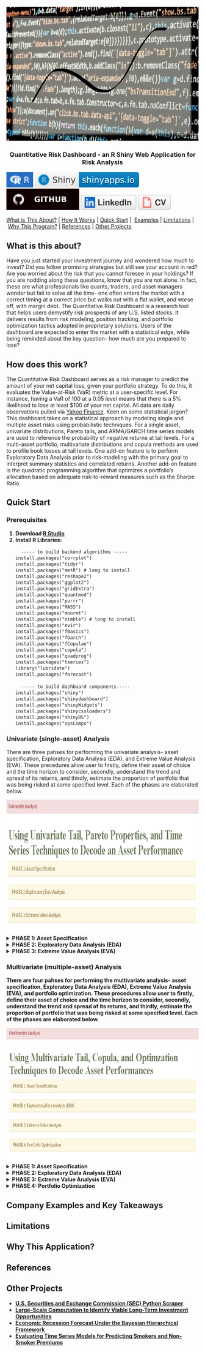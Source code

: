 <p align="center">
  <a href="" rel="noopener"></a>
  <img src="images/banner2.png" alt='home' width='750' height='350' >
</p>
  
<h3  align='center'> Quantitative Risk Dashboard - an R Shiny Web Application for Risk Analysis</h3>

[![Setup Automated](/images/R.svg)](https://www.r-project.org/)
[![Setup Automated](/images/RShiny.svg)](https://www.rstudio.com/products/shiny/)
<br/>
[![Setup Automated](/images/github.svg)](https://github.com/lykjohn)
[![Setup Automated](/images/linkedin.svg)](https://www.linkedin.com/in/lykjohn)
[![Setup Automated](/images/cv.svg)](https://github.com/lykjohn/Resume/blob/main/Resume.pdf)

[What is This About?](#about)&nbsp;|&nbsp;[How It Works](#how_it_works)&nbsp;|&nbsp;[Quick Start](#quick_start)&nbsp;|&nbsp; [Examples](#examples)&nbsp;|&nbsp;[Limitations](#limitations)&nbsp;|&nbsp;[Why This Program?](#differences)&nbsp;|&nbsp;[References](#references)&nbsp;|&nbsp;[Other Projects](#projects)&nbsp;

## What is this about? <a name = "about"></a>
Have you just started your investment journey and wondered how much to invest? Did you follow promising strategies but still see your account in red? Are you worried about the risk that you cannot foresee in your holdings? If you are nodding along these questions, know that you are not alone. In fact, these are what professionals like quants, traders, and asset managers wonder but fail to solve all the time- one often enters the market with a correct timing at a correct price but walks out with a flat wallet, and worse off, with margin debt. The Quantitative Risk Dashboard is a research tool that helps users demystify risk prospects of any U.S. listed stocks. It delivers results from risk modeling, position tracking, and portfolio optimization tactics adopted in proprietary solutions. Users of the dashboard are expected to enter the market with a statistical edge, while being reminded about the key question- how much are you prepared to lose?

## How does this work? <a name = "how_it_works"></a>
The Quantitative Risk Dashboard serves as a risk manager to predict the amount of your net capital loss, given your portfolio strategy. To do this, it evaluates the Value-at-Risk (VaR) metric at a user-specific level. For instance, having a VaR of 100 at a 0.05 level means that there is a 5% likelihood to lose at least $100 of your net capital. All data are daily observations pulled via <a href="https://finance.yahoo.com/"> Yahoo Finance</a>. Keen on some statistical jargon? This dashboard takes on a statistical approach by modeling single and multiple asset risks using probabilistic techniques. For a single asset, univariate distributions, Pareto tails, and ARMA/GARCH time series models are used to reference the probability of negative returns at tail levels. For a multi-asset portfolio, multivariate distributions and copula methods are used to profile book losses at tail levels. One add-on feature is to perform Exploratory Data Analysis prior to risk-modeling with the primary goal to interpret summary statistics and correlated returns. Another add-on feature is the quadratic programming algorithm that optimizes a portfolio’s allocation based on adequate risk-to-reward measures such as the Sharpe Ratio. 

## Quick Start <a name = "quick_start"></a>
### Prerequisites

<ol> 
 <strong>  <li> Download <a href="https://www.rstudio.com/products/rstudio/download/"> R Studio</a> </li></strong>
 <strong> <li> Install R Libraries:</li></strong>
  
```
  ----- to build backend algorithms -----
install.packages("corrplot")
install.packages("tidyr")
install.packages("metR") # long to install
install.packages("reshape2")
install.packages("ggplot2")
install.packages("gridExtra")
install.packages("quantmod")
install.packages("purrr")
install.packages("MASS")
install.packages("mnormt")
install.packages("nimble") # long to install
install.packages("evir")
install.packages("fBasics")
install.packages("fGarch")
install.packages("fCopulae")
install.packages("copula")
install.packages("quadprog")
install.packages("tseries")
library("lubridate")
install.packages("forecast")
  
  ----- to build dashboard components-----
install.packages("shiny")
install.packages("shinydashboard")
install.packages("shinyWidgets")
install.packages("shinycssloaders")
install.packages("shinyBS")
install.packages("spsComps")
```
</ol> 

### Univariate (single-asset) Analysis
There are three pahses for performing the univariate analysis- asset specification, Exploratory Data Analysis (EDA), and Extreme Value Analysis (EVA). These precedures allow user to firstly, define their asset of choice and the time horizon to consider, secondly, understand the trend and spread of its returns, and thirdly, estimate the proportion of portfolio that was being risked at some specified level. Each of the phases are elaborated below.

<img src="images/Univariate Analysis.png" alt='Univariate Analysis' width='750' height='350'>
<details>
  <summary><strong>PHASE 1: Asset Specification <strong></summary>
  Users will specify asset ticker symbols from their asset of choice. One’s asset of choice can range from stocks, ETF, currencies, cryptocurrencies, etc., be they foreign or domestic. This is equivalent to searching up the ticker in <a href="https://finance.yahoo.com/"> Yahoo Finance</a>, clicking “Historical Data“, then setting the “Time Period”. R will then load in the resulted data from the webpage. The default unit of price data is in USD. With that in mind, user can now apply Exploratory Data Analysis (EDA) methods to the loaded data.
  <br/>
  In the following example, the user is searching up Apple's stock- with the ticker symbol AAPL, to retrieve stock data from 10/01/2019-10/01/2021.
  <img src="images/Univariate-Asset Specification.png" alt='Asset Specification' width='1000' height='350'>
</details>

<details>
  <summary><strong>PHASE 2: Exploratory Data Analysis (EDA)<strong></summary>
  The retrieved stock data is further delineated to only contain the asset's adjusted close price (in USD), which is the price after accounting for corporate actions such as stock-splits. EDA contains 2 steps: first, visualizing the asset’s empirical trends and second, assessing the distribution of asset return. After the process, user will develop a descriptive instinct on the the asset’s price evolution. Please see the following example for Apple’s stock over the same period as above. 
  <ul>
    <details>
      <summary>Time Plots:</summary> Time plots are what we use to visualize the asset’s trends. After clicking on the [Run Time Plots] button, 2 plots will be generated, demonstrating the price trend and differenced log-returns simultaneously. For the prior, trend is important in identifying the momentum and strength as price evolves. For the later, seekers for its predictability may look at the differenced log-returns, and check for stationarity- the more stationary the series, the more predictable the asset’s return. An asset's return is represented by its log-return. Log-return is used here because it has the nice arithmetic property of normalizing values.
      <img src="images/EDA-Time Plots.png" alt='EDA-Time Plots.png'>
    </details>
  </ul>
  <ul>
    <details>
      <summary>Summary Statistics:</summary> How asset returns are distributed would constitute the scale of risk that the asset poses in terms of an account’s gains/losses. After clicking the [Summary Statistics] button, statistics such as the standard deviation, kurtosis, and skewness are tabulated alongside with a boxplot that highlights the 25%, 50% 75% risk thresholds. These are not for evaluating probabilstic risks just yet, but rather purposed for illustrating the spread/extremeness of the asset’s return.
  <img src="images/EDA-Summary Statistics.png" alt='EDA-Summary Statistics'>
    </details>
  <ul>
</details>
    
<details>
  <summary><strong>PHASE 3: Extreme Value Analysis (EVA) <strong></summary>
    The goal of EVA is to seek probability distributions that best fit the tails of the asset's log returns, which in turn helps accurately model the Value-at-Risk(VaR) and Expected Shortfalls of an investment. To do this, some off-the-shelf univariate distributions are first examined, followed by Generalized Pareto Distibutions, then time-series ARMA/GARCH variants to model returns & volatilies with monitored residuals. 

   <ul>
      <details>
        <summary>Univariate Tails:</summary>
        <ul>
          <li>
            Here, various distribution curves- Normal, Student-t, Double-Exponential (DExp), and Generalized Error Distribution (GED)- are used to fit the log-returns of the speceified asset; qauntile-quantile plots are also used to compare the empirical tail distribution with the theoretical ones. To see these results, please hit the [Fit Histograms and QQ pLots] button. Users will select the diistribution that best fit the asset's log-returns before constructing risk models. For instance according to histograms and qqplots, the DExp and GED models seem to best fit AAPL's log-returns from 10/01/2019 to 10/01/2021.
            <br/>
            <img src="images/EVA-Univariate Tails-Hist & QQ.png" alt='EVA-Univariate Tails-Hist & QQ'>   
           </li>
           <li>
            The risk table displays the relative VaR and relative Expected Shortfall predicted by the selected models. To see these results, please hit the [Run Risk Table] button. Users can reference their risk based on the best-fitted model determined above. For instance, the GED model predicts that an investment in AAPL's stock has a 5% probability of losing at least 3% and on average losing 5.44%.<br/>
            <img src="images/EVA-Univariate Tails-Risk Table.png" alt='EVA-Univariate Tails-Risk Table'>
           </li>
         <ul>
      </details>
   </ul>
   <ul>
     <details>
          <summary>Generalized Pareto Tails:</summary>
          <ul>
            <li>
              While risk analyses are most concerned about the accuracy of loss projections, most distributions fail to capture the tail probabilities of an asset's log-returns. This is why the Generalized Pareto Distribution (GPD) is designed, to be fitted to exceedances over a threshold. After specifying a risk level, users have the option to click the [Run ECDF Plots] button to observe the zoomed in transgression of the empirical cumulative structure of the loss probabilities.
            <br/>
            <img src="images/EVA-GP Tails-ECDF Plots.png" alt='EVA-GP Tails-ECDF Plots'>
            </li>
            <li>
              Next, users can click the [Run Pareto Shape Plot] button to explore GPD's shape parameter plotted over different thresholds at different exceedances, then select the threshold at which the shape is the most stable. This is to ensure that a persistent shape estimate as for small and large sample sizes, but please note that the larger the shape parameter, the heavier the tail return, and vice versa. 
              <br/>
              <img src="images/EVA-GP Tails-Shape Plots.png" alt='EVA-GP Tails-Shape Plots'>
            </li>
            <li>
              It turns out that the shape parameter seems to be the most stable at the 0.002 threshold. Observations may vary for different users. Once the proper threshold is selected, users may specify it in the GPD threshold field. Hit the [Run Risk Table] button and 3 vizuals will be produced. The first vizual is the risk table containing the relative VaR and relative Expected Shortfall predicted by the specified GPD model. Same as DExp and GED, the GPD model predicts that an investment in AAPL's stock has a 5% probability of losing at least 3.38% and on average losing 5.39%. The second visual shows the goodness of fit of the Pareto right tail. The closer the 1-F(x) are to the line, the better the model's fit. The third visual ilustrates the stableness of the chosen threshold at the risk-level cut-off. The less fluctuation along decreasing exeedances indicates a more stable threshold. 
              <br/>
              <img src="images/EVA-GP Tails-Risk Table.png" alt='EVA-GP Tails-Risk Table'>
           </li>
          </ul>
     </details>
   </ul>
   <ul>
     <details>
          <summary>GARCH Models:</summary>
          <ul>
            <li>
              We take a time-dependent approach to model the tail values of the asset returns while accounting for volatility clustering. The default model is GARCH(1,1). This model generates data that appears to have heavy tails partly because of heteroskedasticity or the variance is going up and down such that the distribution has different scale factors. User can adjust the sigma and ARCH orders in the GARCH framework, and also add AR and MA components to form ARMA+GARCH models. If you believe that ARMA+GARCH is a better fit, then wait till you fit those models before fitting only GARCH because you will not get normally distributed residuals if you don't fit the ARMA+GARCH part correctly. User can also select model variants with Normal, Student-t, and GED innovations to draw side-by-side comparisons. After specifying these parameters, click the [Run Summary Table] button to obtain estimation and diagnostics of the selected models. Evaluate the outcomes of alpha{?} & beta{?} significances, |alpha{?}+beta{?}| term, Jarque-Bera Test, Shapiro-Wilk Test, First 3 Ljung-Box Tests, Last 3 Ljung-Box Tests, and AIC & BIC based on the diagnostic descrption (drop-down in blue). Then select the appropriate model(s) to assess their residuals. In the example below, the user has selected an ARMA(0,1)+GARCH(1,1) model.
              <br/>
              <img src="images/EVA-GARCH Models-Summary Table.png" alt='EVA-GARCH Models-Summary Table'>
            </li>
            <li>
              Volatility clustering is a phenomenon where one large swing in asset return will likely be followed by another large swing. For example, during the COVID-19 pandemic, the S&P 500 Index plummeted 15% in the first week, followed by at least a 10% drop in the next few weeks. The volatility (sigma) component in the GARCH model is coupled with white noise innovations, specifically Normal, Studnet-t, and GED, with the goal of preserving the persistence of outlier values. For a given innovation, two graphs are plotted after hitting the [Run Volatility and Residual Estimations] button- the estimated volatilities and the estimated residuals plots. For the former, the closer the red line traces the boundaries of asset returns the more persistently the volatility is captured; for the later, the more the series looks like a weak white noise, the more accuratedly the residuals are estimated. Volatilities for all three innovations seems to be estimated quite similarly in the cases below. 
              <br/>
              <img src="images/EVA-GARCH Models-Vol Res Est.png" alt='EVA-GARCH Models-Vol Res Est'>
            </li>
            <li>
              Next, we examine the distribution of the estimated residuals. Typically, such estimates are not normally distributed; rather they are expected to have heavier tail values, like the Student-t distribution. User may click on the [Fit Histogram and QQ Plots on Residuals] button to produce histogram and QQ plots to assess this. In the summary results above, Jarque Bera & Shapiro Wilk tests may also be used to determine normality if the residuals looks normal visually. Users would select a innovation such that its theoretical distribution closely aligns the distribution of estimated residuals. In our case, the Student-t innovation seems appropriate because its theoretical distribution properly models the estimated residuals (see by well-traced curve on the histogram and tails closely surrounding the linear line in the qqplot). Also, it also possesses the least AIC & BIC values compared to models assuming other innovations.
              <br/>
              <img src="images/EVA-GARCH Models-Res Hist & QQ.png" alt='EVA-GARCH Models-Res Hist & QQ'>
            </li>
            <li>
              If the estimates are correct, then the error from the predictive model should be uncorrelated with estimates you have.The frist 3 Ljung-Box tests examine whether the ARMA part of the model yields uncorrelated residuals. The last 3 Ljung-Box tests examine whether the GARCH part of the model yields uncorrelated residuals, which it should. User can also use a autocorrelation plot to view the correlation between squared residuals across lags, assuming different innovations. Press the [Run Autocorrelations on Squared Residuals] to obtain the autocorrelation plots. In our example, estimated residuals under all three innovations seems to be correlated at the 6th, 15, and 24th lag.
              <br/>
              <img src="images/EVA-GARCH Models-Res Squared ACF.png" alt='EVA-GARCH Models-Res Squared ACF'>
            </li>
            <li>
              Users can hit the [Run Risk Table] button and interpret the risk table in the same way as before. For this example, according to the ARMA(0,1)+GARCH(1,1) model with Student-t innovation, an investment in AAPL's stock has a 5% probability of losing at least 2.72% and on average losing 3.82%.
              <br/>
              <img src="images/EVA-GARCH Models-Risk Table.png" alt='EVA-GARCH Models-Risk Table'>
            </li>
           </ul>
     </details>
   </ul>
</details>

### Multivariate (multiple-asset) Analysis
There are four pahses for performing the multivariate analysis- asset specification, Exploratory Data Analysis (EDA), Extreme Value Analysis (EVA), and portfolio optimization. These precedures allow user to firstly, define their asset of choice and the time horizon to consider, secondly, understand the trend and spread of its returns, and thirdly, estimate the proportion of portfolio that was being risked at some specified level. Each of the phases are elaborated below.
  
<img src="images/Multivariate Analysis.png" alt='Multivariate Analysis' width='750' height='350'>

<details>
  <summary><strong>PHASE 1: Asset Specification <strong></summary>
  Users will specify the ticker symbol, quantity, and current price for each asset of their choice. Click the [Add Asset] button to add an asset and the [Remove Asset] button to remove the last asset specified. One’s chosen assets can range from stocks, ETF, currencies, cryptocurrencies, etc., be they foreign or domestic. This process replaces manual asset lookupd in <a href="https://finance.yahoo.com/"> Yahoo Finance</a>, and compiles a dataframe consisting the asset returns ready for analysis. The default unit of price data is in USD. <br/>
 **Note that entering more than 10 assets may lead to considerable lag in retrieving asset data.** 
  <br/>
  In the following example, the user is listing Apple (AAPL), JP Morgan (JPM), Lockheed Martin (LMT), and Tesla (TSLA)'s stocks as part of their portfolio. There are 4 stocks in total with a Net Liquidation Value (NLV) of $288755- the final worth of the user's account once all  positions are closed. The panel also displays the current allocation of each of the selected assets per portfolio. In this case, the account consists of 20.75% Apple-Technology, 17.65% JP Morgan-Financials, 23.02% Lockheed Martin-Industrials, and 38.58% Tesla-Consumer Cyclical, which seems fairly allocated by sectors.
  <img src="images/Multivariate-Asset Specification.png" alt='Asset Specification' width='1000' height='350'>
</details>
   
<details>
  <summary><strong>PHASE 2: Exploratory Data Analysis (EDA)<strong></summary>
  Here, EDA contains 3 parts: plotting pairwise  relationship between asset returns, selecting distribution that best fits the general tail extremes, and identifying correlations between asset returns forf hedging puroses. Please see the following for implementing these parts on the Apple, JP Morgan, Lockcheed Martin, and Tesla's stock data. 

  <ul> 
    <details>
      <summary>Scatter Matrix:</summary> A scatter matrix is used to plot the relationships between pair variants of asset returns. It shows the direction, magnitude, linearity, strenght, and potential outliers within a return relationship. Users may click on the [Run Scatter Matrix] button to produce this plot.
      <br/><br/>
      <ul>
        <li>Direction: positive or negative. positive meaning as asset X's return increases (decreases), asset Y's return increases (decreases) as well; negative meaning as asset X's return increases (decreases), the asset Y's return decreases (increases).</li>
        <li>Linearity: linear or nonlinear. linear if the points are to a straight line, nonlinear otherwise.</li>
        <li>Strength: weak, moderate or strong. the more spread out the points are, the weaker the relationship. If the points are clearly clustered, or closely follow a curve or line, the relationship is described as strong.</li>
        <li>Potential Outliers: exists or don't exist.  exists for the point or points that are farthest from the regression line; these points normally stands out. DOn't exists for points closely clustered around the regression line; these points normally don't stand out.</li>
      </ul>
      <br/>
      Take LMT and TSLA's returns for example, they have a relatively weak nonlinear positive relationship with a good amount of outliers. The direction is positive because the returns generally seems to move in the same direction. The association is weak because points seem to be scattered randomly all over the place. It is also nonlinear because the overall relationship cannot be traced by a linear line. There are many outliers because many points lie far away from the cluster. 
      <img src="images/EDA-Scatter Matrix.png" alt='EDA-Scatter Matrix.png'>
    </details>
  </ul>
  <ul>  
    <details>
      <summary>Quantile-Quantile Plots:</summary> Here, QQ plots are used to compare the sample quantiles of asset returns thier theoretical quantiles. The objective is to evlauate the goodness of fit for various distributions (e.g., Normal, Stduent-t) on asset returns, particularly on extreme returns. A convex plot means the sample returns is more right-skewed compared to its theoretical, as a concave plot indicates more left-skewed returns. If either tail deviates from the center, this implies heavier/lighter tails, or more/less returns are located at the extremes relative to the center. In short, the closer the points lie along the linear line, the more appropriate the distibution in modeling the asset returns. Users may press the [Run QQ Plots] button to produce these plots, then select a distribution that best fits most of the plots using the drop-down option.<br/>
      <br/>
      In the example below, t-distribution is selected to model the each of the specified asset returns. AAPL and TSLA's returns seem to be properly modeled because their quantiles lie closely along the straight line. However, JPM and LMT's return seems to have lighter tails than the theoretical Student-t distribution, but not that far off that we could still use Student-t for EDA. 
  <img src="images/EDA-Multivariate QQPlots.png" alt='DA-Multivariate QQPlots'>
    </details>
  </ul>
  <ul>  
    <details>
      <summary>Correlation Martix:</summary> A correlation matrix is a table that display correlations between each pair of asset returns. Correlation is a measure that lies between -1 and 1. A perfect positive correlation means that the correlation coefficient is exactly 1. This implies that as one security moves, either up or down, the other security moves in lockstep, in the same direction. Please note that a pair of highly correlated assets is a double-bladed sword- like how it could substantially uplift your profits, it could substantially deteriorate them as well. A perfect negative correlation means that two assets move in opposite directions, while a zero correlation implies no linear relationship at all. Assets with low-correlated returns are often used to hedge cyclical market movements. Users may press the [Run Correlation Matrix] button to generate this statistic, then select a correlation method that best fits the properties of the asset returns. If the returns are heavy-tailed, then Spearman would yield a more accurate measure, otherwise, Pearson would do the job. Look at the scatter matrix and the QQ plots for heaviness of tails. <br/>
      <br/>
      In the example below, LMT and AAPL return has a correlation coefficient of 0.27, as LMT and JPM return has a correlation coefficient of 0.46. This means that when one takes position in LMT stock, they may be better off holding AAPL if their target is to multiply thier profits, and holding JPM if their target is to offset market risks.
  <img src="images/EDA-Correlation Matrix.png" alt='EDA-Correlation Matrix'>
    </details>
  </ul>
</details>
 
<details>
  <summary><strong>PHASE 3: Extreme Value Analysis (EVA) <strong> </summary>
  Rather than evaluating the potential risks of one asset, EVA here evaluates the collective risk of multiple assets. At first, some off-the-shelf multivariate  distributions (e.g., Normal, Student-t) are examined; these models uses Maximum Likelihood Estimation (MLE) to estimate their parameters and do not account for tail dependencies. If the portfolio returns are assumed to be multivariate normal, then the individual asset returns are assuemd to be univariate normal. Likewise for the Student-t case. However, more often than not, asset returns from the real market are not perfectly normal or Student-t. That's why copula models are used to account for tail dependencies. Although not shown, VaR is set to 5% in the examples that follow.

   <ul>
      <details>
        <summary>Multivariate Tails:</summary>
        Here, multivariate Normal and Student-t distributions are used to fit the returns of the speceified asset. For the prior, any linear combination of the multivariate noraml returns has a univariate normal distribution. For the later, observations of independent paired returns with, say t<sub>3</sub>(0,1), tends to have outliers concentrated near extreme returns, while observations of their uncorrelated version tends to have outliers uniformly distributed in all directions. 
          <ul>
            <li>
              Please hit the [Run Risk Table] button to see risks at the specified level. Users may also specify which model(s) to show using the checkbox. From our EDA, since we selected Student-t to better fit our portfolio returns, we can use it to interpret the following result- assuming multivariate Student-t distribution, there is a 5% probability for our portfolio to lose at least a 3.10 % and on average losing 5.54%.
              <br/>
              <img src="images/EVA-Multivariate Tails-Risk Table.png" alt='EVA-Multivariate Tails-Risk Table'>
            </li>
            <li>
              The Bivariate Empirical Cumulative Distibution Function (ECDF) plots serve as a diagnostic benchmark to compare the estimated quantile values for each pair of asset returns in the specified portfolio. If the estimated quantiles (red) closely align with empirical quantiles (blue), then this means the elected distribution fits the portfolio returns well. Hitting the [Run Bivariate ECDF Plots] button can generate these plots.<br/>
              For instance, for the portfolio containing AAPL, JPM, LMT, and TSLA, since the estimated quantiles aligns closer for multivariate Student-t than for multivariate Normal across all pairs of stock returns, it is fair to evaluate our risk metrics using the multivariate Student-t model.
              <br/>
              <img src="images/EVA-Multivariate Tails-Bivariate ECDF.png" alt='EVA-Multivariate Tails-Bivariate ECDF' width='2000' height='500'>
            </li>
           </ul>
      </details>
   </ul>

   <ul>
      <details>
        <summary>Copula Tails:</summary>
        The primary financial application of copula models is risk assessment and management of portfolios that contain assets which exhibit co-movements in
extreme behavior. For example, a pair of assets may have weakly correlated returns, but their largest losses may tend to occur in the same periods. They
are commonly applied to portfolios of loans, bonds, and Collateralized Debt Obligations (CDOs).
          <ul>
            <li>
              Copulas allow seperation between estimation of the marginal distributions of stock returns and their joint dependency structure, and thus can
provide sound estimation of the true joint distribution between stock returns. At first, we use multivariate Normal and Student t-distributions to generate families of copulas. If the collection of multivariate asset returns have a Normal copula, it does not mean the univariate marginal distributions for each asset's returns are univariate Normal. This is also true for the Student-t case. Later on, we used some Archimedian copulas- Clayton, Gumbel, Frank, and Joe- with their distinct convergence and dependency properties. For example, a Gumbel copula is the independence copula when theta in its generation function is 1 and converges to co-monotonicity copula when theta goes to infinity. Since the copula approach allows investors to fins the probability of having two large losses/gains simultaneously, it is widely used in pairs trading. 
              <br/>
              Users may click on the [Run Risk Table] button to see how each copula model evaluate risks for our portfolio. The result is ordered by the quality of AIC and BIC measures, with the smallest AIC/BIC indicating the best model and the largest AIC/BIC indicating the worst model. Plaease mind that, although the resutls using two criteria are generally the same, AIC tends to choose models with larger number of parameters as BIC does the opposite because it applies higher parameter penalty than AIC. 
              <br/>
              Here, the criteria indicates Student-t as the best model and Joe as the worst. Based on the best model, there is a 5% probability for our portfolio to lose at least a 3.15 % and on average losing 5.63%. Users may chose to trust approach over the pure multivariate one above.
              <br/>
              <img src="images/EVA-Copula Tails-Risk Table.png" alt='EVA-Copula Tails-Risk Table'>
            </li>
            <li>
              Users may follow through by running the ECDF plots for paired returns for each copula model. This can be done by hitting the [Run Bivariate ECDF Plots] button in this session. For simplicity, just the ECDFs for the multivariate Normal and Student-t copulas are generated. Users may select more copula model results to show using the checkbox. 
              <br/>
              Using the same principle as above, for the portfolio containing AAPL, JPM, LMT, and TSLA, since the estimated quantiles aligns closer for multivariate Student-t copula relative to multivariate Normal case across all pairs of stock returns, it is fair to evaluate our risk metrics using the multivariate Student-t copula model. Of course, a more holistic practice would be to compare the ECDF plots across all copula models, including the Archimedians, before considering which model(s) to trust.
              <br/>
              <img src="images/EVA-Copula Tails-Bivariate ECDF.png" alt='EVA-Copula Tails-Bivariate ECDF'>
            </li>
          </ul>
      </details>
   </ul>
</details>
    
<details>
  <summary><strong>PHASE 4: Portfolio Optimization <strong> </summary>
    Suppose that a portfolio contains N different assets, how should we allocate them in order to hit an r% daily return target at minimal risk? Quadratic programming is used to help suggest solutions based on user-specified buying/selling conditions. 
    <ul>
      <li>
        Before generating the solutions, users must specify the range of daily return target (default daily return is set to 5%) and the U.S. annual risk free rate (e.g., U.S. 10-year treasury bond yield). The daily target return target is set such that the portfolio risk is minimized in the classical mean-variance framework subject to the expected return. The U.S. annual risk free rate is specified to compute the reqard-to-risk ratio such as the Sharpe Ratio to evaluate the performance of tangency and minimum-variance portfolio assumptions. In this case, the optimized portfolio will expect a 0%-5% daily return, and account for the 1.566% risk free rate in the U.S. market.
        <br/>
        <img src="images/Multivariate-Portfolio Optimization.png" alt='Multivariate-Portfolio Optimization' height='350'>
      </li>
      <li>
        Users may press the [Run Optimal Table] to compare allocations of the tangent and minimum-variance portfolios, allowing for short-sell and no-short-sell constraints. A tangency portfolio has maximized expected return relative to its risk, while a minimum-variance portfolio has minimized risk regardles of its expected return. In short-selling, a position is opened by borrowing shares of an asset that the investor believes will decrease in value. The investor then sells these borrowed shares to buyers willing to pay the market price. Before the borrowed shares must be returned, the trader is betting that the price will continue to decline and they can purchase them at a lower cost. Here, <b>TAN.SS</b>= Tangency Portfolio with Short-Sell, <b>MINVAR.SS</b>= Minimum-Variance Portfolio with Short-Sell, <b>TAN.NSS</b>= Tangency Portfolio with No Short-Sell, <b>MINVAR.NSS</b>= Minimum-Variance Portfolio with No-Short-Sell. <br/><br/>
        For example, the portfolio with the lowest risk that yields a 0%-5% daily return and allows for short-selling is the one with 31% APPL, 11% JPM, 55% LMT, and 3% TSLA; the portfolio with the maximum reward-to-risk ratio that yields a 0%-5% daily return and does not allows for short-selling is the one with 24% APPL, 0% JPM, 0% LMT, and 76% TSLA... 
        <br/>
        <img src="images/Multivariate-Portfolio Optimization-Allocation Table.png" alt='Multivariate-Portfolio Optimization-Allocation Table'>
      </li>
      <li>
        The optimal portfolio distribution are also plotted here 4 barplots. Each barplot represents one of the 4 types of portfolios, with their expected returns (daily returns) and standard deviations (risks) listed on top. How a user might select distributions to implement depends on their own style.<br/> <br/>
        For example, if a user is extremely risk adverse, then he/she might chose the MINVAR.NSS or MINVAR.SS because they both have the same amount of risk at 1.817% and expected daily return at 0.1%. In fact, our current portfolio performs even better than these because it exhibits a lower amount of risk at 0.059% and a higher expected daily return at 0.324%. If a user is carefree of risks and only cares about returns, then he/she might chose the TAN.SS because it yields a 0.811% daily expected return, the highest among all portfolios listed. 
        <br/>
        <img src="images/Multivariate-Portfolio Optimization-Optimal Portfolios.png" alt='Multivariate-Portfolio Optimization-Optimal Portfolios'>
      </li>  
      <li>
        The parabolic curve indicated by the blue line is called a locus. The leftmost point on this locus- denoted by the tangent of the green vertical line- that achieves the minimum value of the risk is called the minimum variance portfolio (e.g., MINVAR.S, MINVAR.NSS). The points on this locus that have an expected return at least as large as the minimum variance portfolio are called the efficient frontier. Portfolios on the efficient frontier are called mean-variance efficient portfolios. The red line that touches the locus at one point is where the tangency potfolio lies (e.g., TAN.SS, TAN.NSS). Individual assets may also be observed spreaded over the efficient frontier with different reward-to-risk levels. One type of rewards-to-risk ratios is known as the Sharpe ratio, which interprets the amount of return for every unit of risk taken. All this is visualized for both the Short-sell and No-Short-Sell cases. <br/><br/>
        For example, based on the visualization, the tangency portfolio allowing for short-sell seems to obtain a higher Sharpe ratio because the red line touches the efficient frontier at a relatively upper right position; the minimum-variance portfolio with and without short sell seems to have the same Sharpe ratio because the leftmost points on the efficient frontiers are of similar levels. These conculsions can also be validated using the expected return and standard deviation levels above. <br/><br/>
     **Users MUST NOT use this visual alone to make investment decisions.**   
        <br/>
        <img src="images/Multivariate-Portfolio Optimization-Market Frontiers.png" alt='Multivariate-Portfolio Optimization-Market Frontiers'>
      </li>  
    </ul>
</details>
    

## Company Examples and Key Takeaways<a name = "examples"></a>

## Limitations <a name = "limitations"></a>

## Why This Application? <a name = "differences"></a>

## References <a name = "references"></a>

## Other Projects <a name = "projects"></a>
<ul>
  <li> <a href="https://github.com/lykjohn/SEC-Python-Scraper"> U.S. Securities and Exchange Commission (SEC) Python Scraper</a> </li>
  <li> <a href="https://github.com/lykjohn/Viable-Long-Term-Investment/blob/main/final_report.pdf"> Large-Scale Computation to Identify Viable Long-Term Investment Opportunities</a> </li>
  <li> <a href="https://github.com/lykjohn/Bayesian-Recession-Forecast/blob/master/bayesian_recession_report.pdf"> Economic Recession Forecast Under the Bayesian Hierarchical Framework</a> </li>
  <li> <a href="https://github.com/lykjohn/Time-Series-Insurace-Premium/blob/master/premium_modeling_report.pdf"> Evaluating Time Series Models for Predicting Smokers and Non-Smoker Premiums</a> </li>
</ul>
